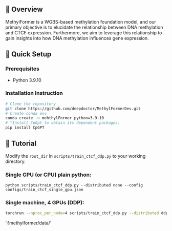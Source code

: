 ## 📖 Overview 
MethylFormer is a WGBS-based methylation foundation model, and our primary objective is to elucidate the relationship between DNA methylation and CTCF expression. Furthermore, we aim to leverage this relationship to gain insights into how DNA methylation influences gene expression.
## 🚀 Quick Setup

### Prerequisites

- Python 3.9.10

### Installation Instruction

```bash
# Clone the repository
git clone https://github.com/deepdoctor/MethylFormerDev.git
# Create conda env
conda create -n mehthylFormer python=3.9.10
# "Install CpGpt to obtain its dependent packages.
pip install CpGPT
```

## 🧪 Tutorial
Modify the `root_dir` in `scripts/train_ctcf_ddp.py` to your working directory.
### Single GPU (or CPU) plain python:

```
python scripts/train_ctcf_ddp.py --distributed none --config configs/train_ctcf_single_gpu.json
```

### Single machine, 4 GPUs (DDP):

```bash
torchrun --nproc_per_node=4 scripts/train_ctcf_ddp.py --distributed ddp --config configs/train_ctcf_ddp_4gpu.json
```

':!methylformer/data/'
